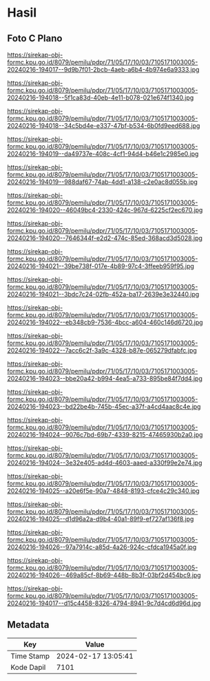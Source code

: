 # Hasil

## Foto C Plano

https://sirekap-obj-formc.kpu.go.id/8079/pemilu/pdpr/71/05/17/10/03/7105171003005-20240216-194017--9d9b7f01-2bcb-4aeb-a6b4-4b974e6a9333.jpg

https://sirekap-obj-formc.kpu.go.id/8079/pemilu/pdpr/71/05/17/10/03/7105171003005-20240216-194018--5f1ca83d-40eb-4e11-b078-021e674f1340.jpg

https://sirekap-obj-formc.kpu.go.id/8079/pemilu/pdpr/71/05/17/10/03/7105171003005-20240216-194018--34c5bd4e-e337-47bf-b534-6b0fd9eed688.jpg

https://sirekap-obj-formc.kpu.go.id/8079/pemilu/pdpr/71/05/17/10/03/7105171003005-20240216-194019--da49737e-408c-4cf1-94d4-b46e1c2985e0.jpg

https://sirekap-obj-formc.kpu.go.id/8079/pemilu/pdpr/71/05/17/10/03/7105171003005-20240216-194019--988daf67-74ab-4dd1-a138-c2e0ac8d055b.jpg

https://sirekap-obj-formc.kpu.go.id/8079/pemilu/pdpr/71/05/17/10/03/7105171003005-20240216-194020--46049bc4-2330-424c-967d-6225cf2ec670.jpg

https://sirekap-obj-formc.kpu.go.id/8079/pemilu/pdpr/71/05/17/10/03/7105171003005-20240216-194020--7646344f-e2d2-474c-85ed-368acd3d5028.jpg

https://sirekap-obj-formc.kpu.go.id/8079/pemilu/pdpr/71/05/17/10/03/7105171003005-20240216-194021--39be738f-017e-4b89-97c4-3ffeeb959f95.jpg

https://sirekap-obj-formc.kpu.go.id/8079/pemilu/pdpr/71/05/17/10/03/7105171003005-20240216-194021--3bdc7c24-02fb-452a-ba17-2639e3e32440.jpg

https://sirekap-obj-formc.kpu.go.id/8079/pemilu/pdpr/71/05/17/10/03/7105171003005-20240216-194022--eb348cb9-7536-4bcc-a604-460c146d6720.jpg

https://sirekap-obj-formc.kpu.go.id/8079/pemilu/pdpr/71/05/17/10/03/7105171003005-20240216-194022--7acc6c2f-3a9c-4328-b87e-065279dfabfc.jpg

https://sirekap-obj-formc.kpu.go.id/8079/pemilu/pdpr/71/05/17/10/03/7105171003005-20240216-194023--bbe20a42-b994-4ea5-a733-895be84f7dd4.jpg

https://sirekap-obj-formc.kpu.go.id/8079/pemilu/pdpr/71/05/17/10/03/7105171003005-20240216-194023--bd22be4b-745b-45ec-a37f-a4cd4aac8c4e.jpg

https://sirekap-obj-formc.kpu.go.id/8079/pemilu/pdpr/71/05/17/10/03/7105171003005-20240216-194024--9076c7bd-69b7-4339-8215-47465930b2a0.jpg

https://sirekap-obj-formc.kpu.go.id/8079/pemilu/pdpr/71/05/17/10/03/7105171003005-20240216-194024--3e32e405-ad4d-4603-aaed-a330f99e2e74.jpg

https://sirekap-obj-formc.kpu.go.id/8079/pemilu/pdpr/71/05/17/10/03/7105171003005-20240216-194025--a20e6f5e-90a7-4848-8193-cfce4c29c340.jpg

https://sirekap-obj-formc.kpu.go.id/8079/pemilu/pdpr/71/05/17/10/03/7105171003005-20240216-194025--d1d96a2a-d9b4-40a1-89f9-ef727af136f8.jpg

https://sirekap-obj-formc.kpu.go.id/8079/pemilu/pdpr/71/05/17/10/03/7105171003005-20240216-194026--97a7914c-a85d-4a26-924c-cfdca1945a0f.jpg

https://sirekap-obj-formc.kpu.go.id/8079/pemilu/pdpr/71/05/17/10/03/7105171003005-20240216-194026--469a85cf-8b69-448b-8b3f-03bf2d454bc9.jpg

https://sirekap-obj-formc.kpu.go.id/8079/pemilu/pdpr/71/05/17/10/03/7105171003005-20240216-194017--d15c4458-8326-4794-8941-9c7d4cd6d96d.jpg


## Metadata

| Key        | Value               |
| ---------- | ------------------- |
| Time Stamp | 2024-02-17 13:05:41 |
| Kode Dapil | 7101                |



